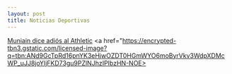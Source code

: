 ```yaml
---
layout: post
title: Noticias Deportivas
---
```


<a href="mun.md">Muniain dice adiós al Athletic</a>
<a href="https://encrypted-tbn3.gstatic.com/licensed-image?q=tbn:ANd9GcTpRd16pnYK3eHjwOZDT0HGmWYO6moByrVkv3WdpXDMcWP_uJJ8joYIjFKD73gu9PZlNJhzIPIbzHN-NOE>
